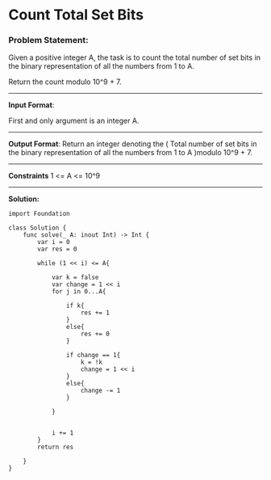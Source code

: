 #  Count Total Set Bits
### Problem Statement:
Given a positive integer A, the task is to count the total number of set bits in the binary representation of all the numbers from 1 to A.

Return the count modulo 10^9 + 7.

---
**Input Format**:

First and only argument is an integer A.

---

**Output Format**:
Return an integer denoting the ( Total number of set bits in the binary representation of all the numbers from 1 to A )modulo 10^9 + 7.


---
**Constraints**
1 <= A <= 10^9

---
**Solution:**

    import Foundation

    class Solution {
        func solve(_ A: inout Int) -> Int {
            var i = 0
            var res = 0
            
            while (1 << i) <= A{
                
                var k = false
                var change = 1 << i
                for j in 0...A{
                    
                    if k{
                        res += 1
                    }
                    else{
                        res += 0
                    }
                    
                    if change == 1{
                        k = !k
                        change = 1 << i
                    }
                    else{
                        change -= 1
                    }
                    
                }
            
                
                i += 1
            }
            return res

        }
    }
